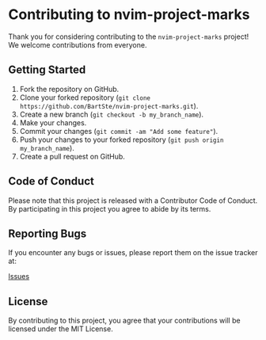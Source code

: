 # Contributing to nvim-project-marks

Thank you for considering contributing to the `nvim-project-marks` project! We welcome contributions from everyone.

## Getting Started

1. Fork the repository on GitHub.
2. Clone your forked repository (`git clone https://github.com/BartSte/nvim-project-marks.git`).
3. Create a new branch (`git checkout -b my_branch_name`).
4. Make your changes.
5. Commit your changes (`git commit -am "Add some feature"`).
6. Push your changes to your forked repository (`git push origin my_branch_name`).
7. Create a pull request on GitHub.

## Code of Conduct

Please note that this project is released with a Contributor Code of Conduct. By participating in this project you agree to abide by its terms.

## Reporting Bugs

If you encounter any bugs or issues, please report them on the issue tracker at:

[Issues](https://github.com/BartSte/nvim-project-marks/issues)

## License

By contributing to this project, you agree that your contributions will be licensed under the MIT License.


